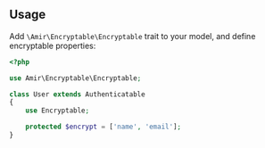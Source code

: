 ## Usage

Add `\Amir\Encryptable\Encryptable` trait to your model, and define encryptable properties:

```php
<?php

use Amir\Encryptable\Encryptable;

class User extends Authenticatable
{
    use Encryptable;

    protected $encrypt = ['name', 'email'];
}
```
